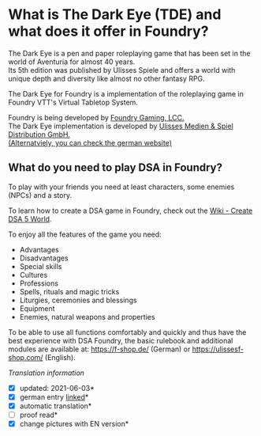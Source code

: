# What is The Dark Eye (TDE) and what does it offer in Foundry?

The Dark Eye is a pen and paper roleplaying game that has been set in the world of Aventuria for almost 40 years.  
Its 5th edition was published by Ulisses Spiele and offers a world with unique depth and diversity like almost no other fantasy RPG.

The Dark Eye for Foundry is a implementation of the roleplaying game in Foundry VTT's Virtual Tabletop System.

Foundry is being developed by [Foundry Gaming, LCC.](https://foundryvtt.com/)  
The Dark Eye implementation is developed by [Ulisses Medien & Spiel Distribution GmbH.](https://www.ulissesf-shop.com)  
[(Alternatviely, you can check the german website)](https://ulisses-spiele.de)

## What do you need to play DSA in Foundry?
To play with your friends you need at least characters, some enemies (NPCs) and a story. 

To learn how to create a DSA game in Foundry, check out the [Wiki - Create DSA 5 World](en-create-world.md).
  
To enjoy all the features of the game you need:
* Advantages
* Disadvantages
* Special skills
* Cultures
* Professions
* Spells, rituals and magic tricks
* Liturgies, ceremonies and blessings
* Equipment
* Enemies, natural weapons and properties

To be able to use all functions comfortably and quickly and thus have the best experience with DSA Foundry, the basic rulebook and additional modules are available at: https://f-shop.de/ (German) or https://ulissesf-shop.com/ (English). 


*Translation information*  
*[x] updated: 2021-06-03*  
*[x] german entry [linked](de/de-Home)*  
*[x] automatic translation*  
*[ ] proof read*  
*[x] change pictures with EN version*  
